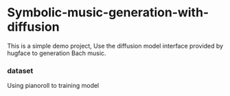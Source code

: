 # Symbolic-music-generation-with-diffusion
This is a simple demo project,
Use the diffusion model interface provided by hugface to generation Bach music.
### dataset
Using pianoroll to training model
